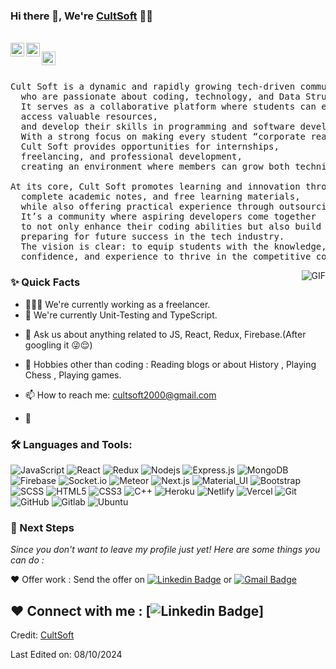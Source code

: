 ### Hi there 👋, We're [CultSoft](https://github.com/CultSoft) 👨‍💻

<br/>

<a href="https://www.linkedin.com/groups/9589476/">
  <img align="left" alt="CultSoft Linkedin" width="22px" src="https://cdn.jsdelivr.net/npm/simple-icons@v3/icons/linkedin.svg" />
</a>

<a href="https://t.me/+7MIqxTrjl-wyMGE9">
  <img align="left" alt="CultSoft Telegram" width="22px" src="https://cdn.jsdelivr.net/npm/simple-icons@v3/icons/telegram.svg" />
</a>



<a href="mailto:cultsoft2000@gmail.com
">
  <img align="left" alt="CultSoft Email" width="22px" src="https://cdn.jsdelivr.net/npm/simple-icons@v3/icons/gmail.svg" />
</a>


<br />

<br/>

<pre>
Cult Soft is a dynamic and rapidly growing tech-driven community designed to empower college students
  who are passionate about coding, technology, and Data Structures & Algorithms (DSA). 
  It serves as a collaborative platform where students can exchange knowledge, 
  access valuable resources, 
  and develop their skills in programming and software development. 
  With a strong focus on making every student “corporate ready,” 
  Cult Soft provides opportunities for internships, 
  freelancing, and professional development, 
  creating an environment where members can grow both technically and professionally.

At its core, Cult Soft promotes learning and innovation through weekly meetings, 
  complete academic notes, and free learning materials, 
  while also offering practical experience through outsourcing services. 
  It’s a community where aspiring developers come together 
  to not only enhance their coding abilities but also build meaningful connections, 
  preparing for future success in the tech industry. 
  The vision is clear: to equip students with the knowledge, 
  confidence, and experience to thrive in the competitive corporate world..
</pre>


  <img align="right" alt="GIF" src="https://media.giphy.com/media/MC6eSuC3yypCU/giphy.gif" />
  
### ✨ Quick Facts

- 👨🏽‍💻 We're currently working as a freelancer.
- 🌱 We're currently Unit-Testing and TypeScript.
<!--- 🤔 I’m looking for help for my future MERN projects.-->
- 💬 Ask us about anything related to JS, React, Redux, Firebase.(After googling it 😜😌)
<!--- ⚡️ Fun-Fact: I sleep at 6am 🙃. -->
- 🎿 Hobbies other than coding : Reading blogs or about History , Playing Chess , Playing games.
- 📫 How to reach me: cultsoft2000@gmail.com

- 📝

### 🛠️ Languages and Tools:

![JavaScript](https://img.shields.io/badge/-JavaScript-black?style=flat-square&logo=javascript)
![React](https://img.shields.io/badge/-React-black?style=flat-square&logo=react)
![Redux](https://img.shields.io/badge/-Redux-black?style=flat-square&logo=Redux)
![Nodejs](https://img.shields.io/badge/-Nodejs-black?style=flat-square&logo=Node.js)
![Express.js](https://img.shields.io/badge/-Express-black?style=flat-square&logo=expressjs)
![MongoDB](https://img.shields.io/badge/-MongoDB-black?style=flat-square&logo=mongodb)
![Firebase](https://img.shields.io/badge/-Firebase-black?style=flat-square&logo=Firebase)
![Socket.io](https://img.shields.io/badge/-Socket-black?style=flat-square&logo=socket.io)
![Meteor](https://img.shields.io/badge/-Meteor-black?style=flat-square&logo=Meteor)
![Next.js](https://img.shields.io/badge/-Next-black?style=flat-square&logo=Next.js)
![Material_UI](https://img.shields.io/badge/-Material_UI-black?style=flat-square&logo=material-ui)
![Bootstrap](https://img.shields.io/badge/-Bootstrap-black?style=flat-square&logo=bootstrap)
![SCSS](https://img.shields.io/badge/-SCSS-black?style=flat-square&logo=SASS)
![HTML5](https://img.shields.io/badge/-HTML5-black?style=flat-square&logo=html5&logoColor=white)
![CSS3](https://img.shields.io/badge/-CSS3-black?style=flat-square&logo=css3)
![C++](https://img.shields.io/badge/-C++-black?style=flat-square&logo=c)
![Heroku](https://img.shields.io/badge/-Heroku-black?style=flat-square&logo=heroku)
![Netlify](https://img.shields.io/badge/-Netlify-black?style=flat-square&logo=netlify)
![Vercel](https://img.shields.io/badge/-Vercel-black?style=flat-square&logo=vercel)
![Git](https://img.shields.io/badge/-Git-black?style=flat-square&logo=git)
![GitHub](https://img.shields.io/badge/-GitHub-black?style=flat-square&logo=github)
![Gitlab](https://img.shields.io/badge/-Gitlab-black?style=flat-square&logo=gitlab)
![Ubuntu](https://img.shields.io/badge/-Ubuntu-black?style=flat-square&logo=ubuntu)



### 👣 Next Steps

_Since you don't want to leave my profile just yet! Here are some things you can do :_

❤️ Offer work : Send the offer on [![Linkedin Badge](https://img.shields.io/badge/-CultSoft-blue?style=flat-square&logo=Linkedin&logoColor=white&link=https://www.linkedin.com/in/soumyadeep-ghosh-%F0%9F%87%AE%F0%9F%87%B3-3a636b203/)](https://www.linkedin.com/in/soumyadeep-ghosh-%F0%9F%87%AE%F0%9F%87%B3-3a636b203/)
or [![Gmail Badge](https://img.shields.io/badge/-cultsoft2000@gmail.com-c14438?style=flat-square&logo=Gmail&logoColor=white&link=mailto:cultsoft2000@gmail.com)](mailto:cultsoft2000@gmail.com)



❤️ Connect with me : [![Linkedin Badge](https://img.shields.io/badge/-CultSoft-blue?style=flat-square&logo=Linkedin&logoColor=white&link=https://www.linkedin.com/groups/9589476/)]
----
Credit: [CultSoft](https://github.com/CultSoft)

Last Edited on: 08/10/2024
